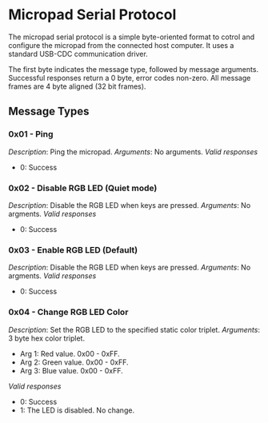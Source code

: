 # Micropad Serial Protocol

The micropad serial protocol is a simple byte-oriented format to
cotrol and configure the micropad from the connected host computer. It
uses a standard USB-CDC communication driver.

The first byte indicates the message type, followed by message
arguments. Successful responses return a 0 byte, error codes
non-zero. All message frames are 4 byte aligned (32 bit frames).

## Message Types

### 0x01 - Ping

*Description*: Ping the micropad.
*Arguments*: No arguments.
*Valid responses*

- 0: Success

### 0x02 - Disable RGB LED (Quiet mode)

*Description*: Disable the RGB LED when keys are pressed.
*Arguments*: No argments.
*Valid responses*

- 0: Success

### 0x03 - Enable RGB LED (Default)

*Description*: Disable the RGB LED when keys are pressed.
*Arguments*: No argments.
*Valid responses*

- 0: Success

### 0x04 - Change RGB LED Color

*Description*: Set the RGB LED to the specified static color triplet.
*Arguments*: 3 byte hex color triplet.

- Arg 1: Red value.   0x00 - 0xFF.
- Arg 2: Green value. 0x00 - 0xFF.
- Arg 3: Blue value.  0x00 - 0xFF.

*Valid responses*

- 0: Success
- 1: The LED is disabled. No change.
